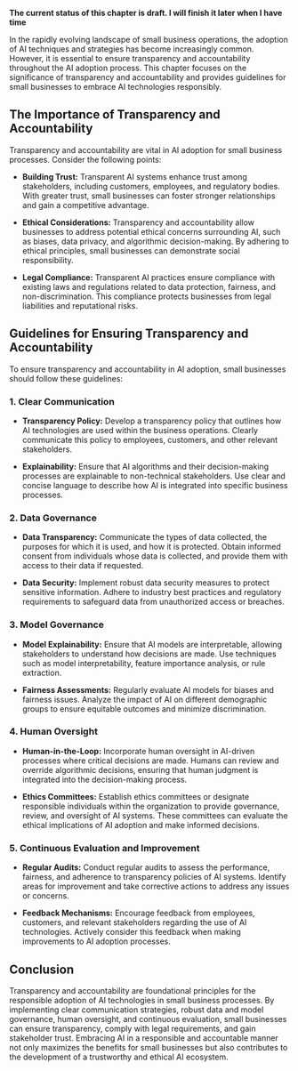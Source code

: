 **The current status of this chapter is draft. I will finish it later when I have time**

In the rapidly evolving landscape of small business operations, the adoption of AI techniques and strategies has become increasingly common. However, it is essential to ensure transparency and accountability throughout the AI adoption process. This chapter focuses on the significance of transparency and accountability and provides guidelines for small businesses to embrace AI technologies responsibly.

The Importance of Transparency and Accountability
-------------------------------------------------

Transparency and accountability are vital in AI adoption for small business processes. Consider the following points:

* **Building Trust:** Transparent AI systems enhance trust among stakeholders, including customers, employees, and regulatory bodies. With greater trust, small businesses can foster stronger relationships and gain a competitive advantage.

* **Ethical Considerations:** Transparency and accountability allow businesses to address potential ethical concerns surrounding AI, such as biases, data privacy, and algorithmic decision-making. By adhering to ethical principles, small businesses can demonstrate social responsibility.

* **Legal Compliance:** Transparent AI practices ensure compliance with existing laws and regulations related to data protection, fairness, and non-discrimination. This compliance protects businesses from legal liabilities and reputational risks.

Guidelines for Ensuring Transparency and Accountability
-------------------------------------------------------

To ensure transparency and accountability in AI adoption, small businesses should follow these guidelines:

### 1. Clear Communication

* **Transparency Policy:** Develop a transparency policy that outlines how AI technologies are used within the business operations. Clearly communicate this policy to employees, customers, and other relevant stakeholders.

* **Explainability:** Ensure that AI algorithms and their decision-making processes are explainable to non-technical stakeholders. Use clear and concise language to describe how AI is integrated into specific business processes.

### 2. Data Governance

* **Data Transparency:** Communicate the types of data collected, the purposes for which it is used, and how it is protected. Obtain informed consent from individuals whose data is collected, and provide them with access to their data if requested.

* **Data Security:** Implement robust data security measures to protect sensitive information. Adhere to industry best practices and regulatory requirements to safeguard data from unauthorized access or breaches.

### 3. Model Governance

* **Model Explainability:** Ensure that AI models are interpretable, allowing stakeholders to understand how decisions are made. Use techniques such as model interpretability, feature importance analysis, or rule extraction.

* **Fairness Assessments:** Regularly evaluate AI models for biases and fairness issues. Analyze the impact of AI on different demographic groups to ensure equitable outcomes and minimize discrimination.

### 4. Human Oversight

* **Human-in-the-Loop:** Incorporate human oversight in AI-driven processes where critical decisions are made. Humans can review and override algorithmic decisions, ensuring that human judgment is integrated into the decision-making process.

* **Ethics Committees:** Establish ethics committees or designate responsible individuals within the organization to provide governance, review, and oversight of AI systems. These committees can evaluate the ethical implications of AI adoption and make informed decisions.

### 5. Continuous Evaluation and Improvement

* **Regular Audits:** Conduct regular audits to assess the performance, fairness, and adherence to transparency policies of AI systems. Identify areas for improvement and take corrective actions to address any issues or concerns.

* **Feedback Mechanisms:** Encourage feedback from employees, customers, and relevant stakeholders regarding the use of AI technologies. Actively consider this feedback when making improvements to AI adoption processes.

Conclusion
----------

Transparency and accountability are foundational principles for the responsible adoption of AI technologies in small business processes. By implementing clear communication strategies, robust data and model governance, human oversight, and continuous evaluation, small businesses can ensure transparency, comply with legal requirements, and gain stakeholder trust. Embracing AI in a responsible and accountable manner not only maximizes the benefits for small businesses but also contributes to the development of a trustworthy and ethical AI ecosystem.
